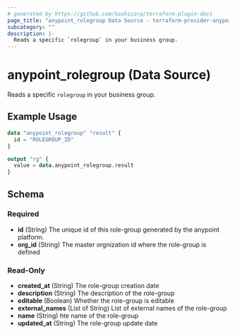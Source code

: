 ```yaml
---
# generated by https://github.com/hashicorp/terraform-plugin-docs
page_title: "anypoint_rolegroup Data Source - terraform-provider-anypoint"
subcategory: ""
description: |-
  Reads a specific `rolegroup` in your business group.
---
```


# anypoint_rolegroup (Data Source)

Reads a specific `rolegroup` in your business group.

## Example Usage

```terraform
data "anypoint_rolegroup" "result" {
  id = "ROLEGROUP_ID"
}

output "rg" {
  value = data.anypoint_rolegroup.result
}
```

<!-- schema generated by tfplugindocs -->
## Schema

### Required

- **id** (String) The unique id of this role-group generated by the anypoint platform.
- **org_id** (String) The master orgnization id where the role-group is defined

### Read-Only

- **created_at** (String) The role-group creation date
- **description** (String) The description of the role-group
- **editable** (Boolean) Whether the role-group is editable
- **external_names** (List of String) List of external names of the role-group
- **name** (String) hte name of the role-group
- **updated_at** (String) The role-group update date


